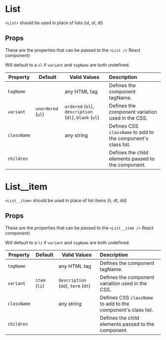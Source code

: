 # List

`<List>` should be used in place of lists (ul, ol, dl)

## Props

These are the properties that can be passed to the `<List />` React component)

Will default to a `ul` if  `variant` and `tagName` are both undefined.

Property | Default | Valid Values | Description
--- | --- | --- |:---
`tagName` |  &nbsp; | any HTML tag | Defines the component tagName.
`variant` |  `unordered` (`ul`) | `ordered` (`ol`), `description` (`dl`), `blank` (`ul`) | Defines the component variation used in the CSS.
`className` | &nbsp; | any string | Defines CSS `className` to add to the component's class list.
`children` | &nbsp; |  &nbsp; | Defines the child elements passed to the component.


# List__item

`<List__item>` should be used in place of list items (li, dt, dd)

## Props

These are the properties that can be passed to the `<List__item />` React component)

Will default to a `li` if  `variant` and `tagName` are both undefined.

Property | Default | Valid Values | Description
--- | --- | --- |:---
`tagName` |  &nbsp; | any HTML tag | Defines the component tagName.
`variant` |  `item` (`li`) | `description` (`dd`), `term` (`dt`) | Defines the component variation used in the CSS.
`className` | &nbsp; | any string | Defines CSS `className` to add to the component's class list.
`children` | &nbsp; |  &nbsp; | Defines the child elements passed to the component.
